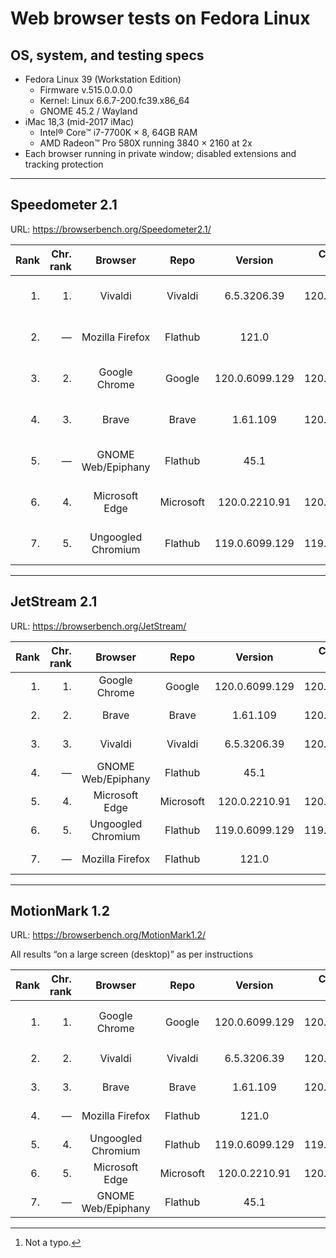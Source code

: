 # Web browser tests on Fedora Linux

## OS, system, and testing specs

- Fedora Linux 39 (Workstation Edition)
  - Firmware v.515.0.0.0.0
  - Kernel: Linux 6.6.7-200.fc39.x86_64
  - GNOME 45.2 / Wayland
- iMac 18,3 (mid-2017 iMac)
  - Intel® Core™ i7-7700K × 8, 64GB RAM
  - AMD Radeon™ Pro 580X running 3840 × 2160 at 2x
- Each browser running in private window; disabled extensions and tracking protection

----

## Speedometer 2.1

URL: https://browserbench.org/Speedometer2.1/

| Rank | Chr.<br>rank | Browser | Repo | Version | Chromium<br>version | Score | Date |
|--:|--:|:-:|:-:|:-:|:-:|:-:|--:|
| 1. | 1. | Vivaldi | Vivaldi | 6.5.3206.39 | 120.0.6099.121 | 215 ± 7.9 (3.7%) | 2023-12-21 |
| 2. | &mdash; | Mozilla Firefox | Flathub | 121.0 | &mdash; | 214 ± 12 (5.8%) | 2023-12-21 |
| 3. | 2. | Google Chrome | Google | 120.0.6099.129 | 120.0.6099.129 | 208 ± 8.0 (3.8%) | 2023-12-21 |
| 4. | 3. | Brave | Brave | 1.61.109 | 120.0.6099.144 | 201 ± 7.6 (3.8%) | 2023-12-21 |1
| 5. | &mdash; | GNOME Web/Epiphany | Flathub | 45.1 | &mdash; | 187 ± 5.6 (3.0%) | 2023-12-21 |
| 6. | 4. | Microsoft Edge | Microsoft | 120.0.2210.91 | 120.0.6099.130 | 167 ± 3.9 (2.3%) | 2023-12-21 |
| 7. | 5. | Ungoogled Chromium | Flathub | 119.0.6099.129 | 119.0.6099.129 | 160 ± 2.8 (1.8%) | 2023-12-21 |

----

## JetStream 2.1

URL: https://browserbench.org/JetStream/

| Rank | Chr.<br>rank | Browser | Repo | Version | Chromium<br>version | Score | Date |
|--:|--:|:-:|:-:|:-:|:-:|:-:|--:|
| 1. | 1. | Google Chrome | Google | 120.0.6099.129 | 120.0.6099.129 | 180.385 | 2023-12-21 |
| 2. | 2. | Brave | Brave | 1.61.109 | 120.0.6099.144 | 180.141 | 2023-12-21 |
| 3. | 3. | Vivaldi | Vivaldi | 6.5.3206.39 | 120.0.6099.121 | 176.882 | 2023-12-21 |
| 4. | &mdash; | GNOME Web/Epiphany | Flathub | 45.1 | &mdash; | 175.833 | 2023-12-21 |
| 5. | 4. | Microsoft Edge | Microsoft | 120.0.2210.91 | 120.0.6099.130 | 173.661 | 2023-12-21 |
| 6. | 5. | Ungoogled Chromium | Flathub | 119.0.6099.129 | 119.0.6099.129 | 165.990 | 2023-12-21 |
| 7. | &mdash; | Mozilla Firefox | Flathub | 121.0 | &mdash; | 129.801 | 2023-12-21 |

----

## MotionMark 1.2

URL: https://browserbench.org/MotionMark1.2/

All results “on a large screen (desktop)” as per instructions

| Rank | Chr.<br>rank | Browser | Repo | Version | Chromium<br>version | Score | Date |
|--:|--:|:-:|:-:|:-:|:-:|:-:|--:|
| 1. | 1. | Google Chrome | Google | 120.0.6099.129 | 120.0.6099.129 | 2419.74 ± 3.03%[^real] | 2023-12-21 |
| 2. | 2. | Vivaldi | Vivaldi | 6.5.3206.39 | 120.0.6099.121 | 986.92 ± 2.87% | 2023-12-21 |
| 3. | 3. | Brave | Brave | 1.61.109 | 120.0.6099.144 | 964.59 ± 2.67% | 2023-12-21 |
| 4. | &mdash; | Mozilla Firefox | Flathub | 121.0 | &mdash; | 955.36 ± 2.76% | 2023-12-21 |
| 5. | 4. | Ungoogled Chromium | Flathub | 119.0.6099.129 | 119.0.6099.129 | 848.31 ± 2.37% | 2023-12-21 |
| 6. | 5. | Microsoft Edge | Microsoft | 120.0.2210.91 | 120.0.6099.130 | 838.67 ± 2.32% | 2023-12-21 |
| 7. | &mdash; | GNOME Web/Epiphany | Flathub | 45.1 | &mdash; | 259.37 ± 2.31% | 2023-12-21 |

[^real]: Not a typo.

<!--
----

### *Raw data*

*(Unformatted for Markdown; best viewed in “raw” form on GH/GL.)*

#### Speedometer raw data

Google Chrome v.120.0.6099.129 (Official Build) unknown (64-bit)
2023-12-21
Arithmetic Mean: 208 ± 8.0 (3.8%)
Iteration 1	179.4 runs/min
Iteration 2	206.1 runs/min
Iteration 3	210.1 runs/min
Iteration 4	212.4 runs/min
Iteration 5	208.9 runs/min
Iteration 6	203.6 runs/min
Iteration 7	219.4 runs/min
Iteration 8	209.5 runs/min
Iteration 9	217.8 runs/min
Iteration 10	212.9 runs/min

Brave v.1.61.109 Chromium: 120.0.6099.144 (Official Build) (64-bit)
2023-12-21
Arithmetic Mean: 201 ± 7.6 (3.8%)
Iteration 1	181.5 runs/min
Iteration 2	202.6 runs/min
Iteration 3	198.6 runs/min
Iteration 4	196.5 runs/min
Iteration 5	212.7 runs/min
Iteration 6	213.9 runs/min
Iteration 7	191.6 runs/min
Iteration 8	210.8 runs/min
Iteration 9	193.0 runs/min
Iteration 10	208.6 runs/min

Microsoft Edge v.120.0.2210.91 (Official build) (64-bit)
Chromium v.120.0.6099.130
2023-12-21
Arithmetic Mean: 167 ± 3.9 (2.3%)
Iteration 1	154.7 runs/min
Iteration 2	167.4 runs/min
Iteration 3	165.0 runs/min
Iteration 4	171.2 runs/min
Iteration 5	162.9 runs/min
Iteration 6	167.5 runs/min
Iteration 7	174.2 runs/min
Iteration 8	168.6 runs/min
Iteration 9	168.5 runs/min
Iteration 10	170.8 runs/min

Vivaldi v.6.5.3206.39 (Stable channel) stable (64-bit)
Chromium v.120.0.6099.121
2023-12-21
Arithmetic Mean: 215 ± 7.9 (3.7%)
Iteration 1	192.0 runs/min
Iteration 2	212.5 runs/min
Iteration 3	203.8 runs/min
Iteration 4	223.3 runs/min
Iteration 5	223.4 runs/min
Iteration 6	208.2 runs/min
Iteration 7	222.0 runs/min
Iteration 8	220.8 runs/min
Iteration 9	220.5 runs/min
Iteration 10	226.8 runs/min

Ungoogled Chromium v.120.0.6099.129 (Official Build, ungoogled-chromium) (64-bit)
2023-12-21
Arithmetic Mean: 160 ± 2.8 (1.8%)
Iteration 1	156.2 runs/min
Iteration 2	164.0 runs/min
Iteration 3	167.7 runs/min
Iteration 4	155.1 runs/min
Iteration 5	155.5 runs/min
Iteration 6	157.5 runs/min
Iteration 7	158.9 runs/min
Iteration 8	160.4 runs/min
Iteration 9	160.2 runs/min
Iteration 10	160.6 runs/min

Mozilla Firefox v.121.0 (64-bit)
2023-12-21
Arithmetic Mean: 214 ± 12 (5.8%)
Iteration 1	167.8 runs/min
Iteration 2	229.6 runs/min
Iteration 3	223.4 runs/min
Iteration 4	219.3 runs/min
Iteration 5	213.5 runs/min
Iteration 6	222.8 runs/min
Iteration 7	205.9 runs/min
Iteration 8	223.7 runs/min
Iteration 9	216.0 runs/min
Iteration 10	215.7 runs/min

GNOME Web/Epiphany v.45.1
2023-12-21
Arithmetic Mean: 187 ± 5.6 (3.0%)
Iteration 1	168.1 runs/min
Iteration 2	182.8 runs/min
Iteration 3	184.2 runs/min
Iteration 4	191.3 runs/min
Iteration 5	196.0 runs/min
Iteration 6	185.3 runs/min
Iteration 7	187.6 runs/min
Iteration 8	192.7 runs/min
Iteration 9	190.9 runs/min
Iteration 10	190.4 runs/min


#### JetStream raw data

Google Chrome v.120.0.6099.129 (Official Build) unknown (64-bit)
2023-12-21
Score: 180.385

Brave v.1.61.109 Chromium: 120.0.6099.144 (Official Build) (64-bit)
2023-12-21
Score: 180.141

Microsoft Edge v.120.0.2210.91 (Official build) (64-bit)
Chromium v.120.0.6099.130
2023-12-21
Score: 173.661

Vivaldi v.6.5.3206.39 (Stable channel) (64-bit)
Chromium v.120.0.6099.121
2023-12-21
Score: 176.882

Ungoogled Chromium v.120.0.6099.129 (Official Build, ungoogled-chromium) (64-bit)
2023-12-21
Score: 165.990

Mozilla Firefox v.121.0 (64-bit)
2023-12-21
Score: 129.801

GNOME Web/Epiphany v.45.1
2023-12-21
Score: 175.833


#### MotionMark raw data

Google Chrome v.120.0.6099.129 (Official Build) unknown (64-bit)
2023-12-21
Score: 2419.74 ± 3.03%

Brave v.1.61.109 Chromium: 120.0.6099.144 (Official Build) (64-bit)
2023-12-21
Score: 964.59 ± 2.67%

Microsoft Edge v.120.0.2210.91 (Official build) (64-bit)
Chromium v.120.0.6099.130
2023-12-21
Score: 838.67 ± 2.32%

Vivaldi v.6.5.3206.39 (Stable channel) (64-bit)
Chromium v.120.0.6099.121
2023-12-21
Score: 986.92 ± 2.87%

Ungoogled Chromium v.120.0.6099.129 (Official Build, ungoogled-chromium) (64-bit)
2023-12-21
Score: 848.31 ± 2.37%

Mozilla Firefox v.121.0 (64-bit)
2023-12-21
Score: 955.36 ± 2.76%

GNOME Web/Epiphany v.45.1
2023-12-21
Score: 259.37 ± 2.31%

-->